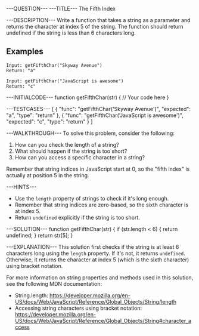 ---QUESTION---
---TITLE---
The Fifth Index

---DESCRIPTION---
Write a function that takes a string as a parameter and returns the character at index 5 of the string. The function should return undefined if the string is less than 6 characters long.

## Examples
```
Input: getFifthChar("Skyway Avenue")
Return: "a"

Input: getFifthChar("JavaScript is awesome")
Return: "c"
```

---INITIALCODE---
function getFifthChar(str) {
  // Your code here
}

---TESTCASES---
[
  { "func": "getFifthChar('Skyway Avenue')", "expected": "a", "type": "return" },
  { "func": "getFifthChar('JavaScript is awesome')", "expected": "c", "type": "return" }
]

---WALKTHROUGH---
To solve this problem, consider the following:

1. How can you check the length of a string?
2. What should happen if the string is too short?
3. How can you access a specific character in a string?

Remember that string indices in JavaScript start at 0, so the "fifth index" is actually at position 5 in the string.

---HINTS---
- Use the `length` property of strings to check if it's long enough.
- Remember that string indices are zero-based, so the sixth character is at index 5.
- Return `undefined` explicitly if the string is too short.

---SOLUTION---
function getFifthChar(str) {
  if (str.length < 6) {
    return undefined;
  }
  return str[5];
}

---EXPLANATION---
This solution first checks if the string is at least 6 characters long using the `length` property. If it's not, it returns `undefined`. Otherwise, it returns the character at index 5 (which is the sixth character) using bracket notation.

For more information on string properties and methods used in this solution, see the following MDN documentation:
- String.length: https://developer.mozilla.org/en-US/docs/Web/JavaScript/Reference/Global_Objects/String/length
- Accessing string characters using bracket notation: https://developer.mozilla.org/en-US/docs/Web/JavaScript/Reference/Global_Objects/String#character_access
